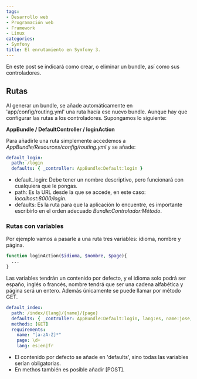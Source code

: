 ```yaml
---
tags:
- Desarrollo web
- Programación web
- Framework
- Linux
categories:
- Symfony
title: El enrutamiento en Symfony 3.
---
```


En este post se indicará como crear, o eliminar un bundle, así como sus controladores.

## Rutas

Al generar un bundle, se añade automáticamente en 'app/config/routing.yml' una ruta hacía ese nuevo bundle. Aunque hay que configurar las rutas a los controladores. Supongamos lo siguiente:

**AppBundle / DefaultController / loginAction**

Para añadirle una ruta simplemente accedemos a *AppBundle/Resources/config/routing.yml* y se añade:

```yml
default_login:
  path: /login 
  defaults: { _controller: AppBundle:Default:login }
```
* default_login: Debe tener un nombre descriptivo, pero funcionará con cualquiera que le pongas.
* path: Es la URL desde la que se accede, en este caso: *localhost:8000/login*.
* defaults: Es la ruta para que la aplicación lo encuentre, es importante escribirlo en el orden adecuado *Bundle:Controlador:Método*.

### Rutas con variables

Por ejemplo vamos a pasarle a una ruta tres variables: idioma, nombre y página. 

```php
function loginAction($idioma, $nombre, $page){
  ...
}
```
Las variables tendrán un contenido por defecto, y el idioma solo podrá ser españo, inglés o francés, nombre tendrá que ser una cadena alfabética y página será un entero. Además únicamente se puede llamar por método GET.

```yml
default_index:
  path: /index/{lang}/{name}/{page}
  defaults: { _controller: AppBundle:Default:login, lang:es, name:jose, page:0}
  methods: [GET]
  requirements: 
    name: "[a-zA-Z]*"
    page: \d+
    lang: es|en|fr
```
* El contenido por defecto se añade en 'defaults', sino todas las variables serían obligatorias.
* En methos también es posible añadir [POST].
